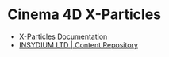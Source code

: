 # Cinema 4D X-Particles

- [X-Particles Documentation](https://docs.x-particles.net/)
- [INSYDIUM LTD | Content Repository](https://insydium.ltd/support-home/content-repository/)
